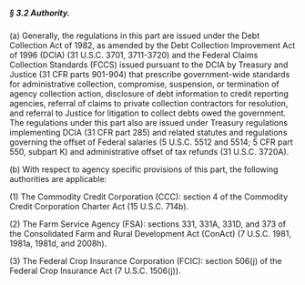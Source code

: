 ##### § 3.2 Authority. #####

(a) Generally, the regulations in this part are issued under the Debt Collection Act of 1982, as amended by the Debt Collection Improvement Act of 1996 (DCIA) (31 U.S.C. 3701, 3711-3720) and the Federal Claims Collection Standards (FCCS) issued pursuant to the DCIA by Treasury and Justice (31 CFR parts 901-904) that prescribe government-wide standards for administrative collection, compromise, suspension, or termination of agency collection action, disclosure of debt information to credit reporting agencies, referral of claims to private collection contractors for resolution, and referral to Justice for litigation to collect debts owed the government. The regulations under this part also are issued under Treasury regulations implementing DCIA (31 CFR part 285) and related statutes and regulations governing the offset of Federal salaries (5 U.S.C. 5512 and 5514; 5 CFR part 550, subpart K) and administrative offset of tax refunds (31 U.S.C. 3720A).

(b) With respect to agency specific provisions of this part, the following authorities are applicable:

(1) The Commodity Credit Corporation (CCC): section 4 of the Commodity Credit Corporation Charter Act (15 U.S.C. 714b).

(2) The Farm Service Agency (FSA): sections 331, 331A, 331D, and 373 of the Consolidated Farm and Rural Development Act (ConAct) (7 U.S.C. 1981, 1981a, 1981d, and 2008h).

(3) The Federal Crop Insurance Corporation (FCIC): section 506(j) of the Federal Crop Insurance Act (7 U.S.C. 1506(j)).